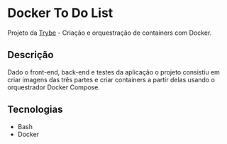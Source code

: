 # Docker To Do List

Projeto da [Trybe](https://www.betrybe.com/ "Trybe") - Criação e orquestração de containers com Docker.

## Descrição

Dado o front-end, back-end e testes da aplicação o projeto consistiu em criar imagens das três partes e criar containers a partir delas usando o orquestrador Docker Compose.

## Tecnologias

- Bash
- Docker
